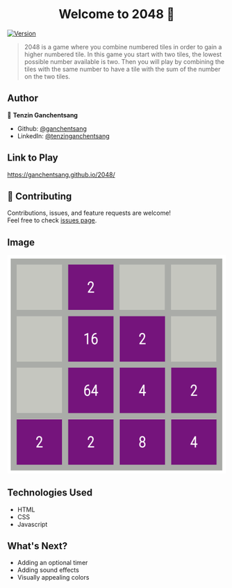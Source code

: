 <h1 align="center">Welcome to 2048 👋</h1>
<p>
  <a href="https://www.npmjs.com/package/2048" target="_blank">
    <img alt="Version" src="https://img.shields.io/npm/v/2048.svg">
  </a>
</p>

> 2048 is a game where you combine numbered tiles in order to gain a higher numbered tile. In this game you start with two tiles, the lowest possible number available is two. Then you will play by combining the tiles with the same number to have a tile with the sum of the number on the two tiles.

## Author

👤 **Tenzin Ganchentsang**

* Github: [@ganchentsang](https://github.com/ganchentsang)
* LinkedIn: [@tenzinganchentsang](https://linkedin.com/in/tenzinganchentsang)

## Link to Play
https://ganchentsang.github.io/2048/

## 🤝 Contributing

Contributions, issues, and feature requests are welcome!<br />Feel free to check [issues page](https://github.com/ganchentsang/2048/issues). 

## Image

![pcture of game](/assets/picture-of-new-game.png)

## Technologies Used

* HTML
* CSS
* Javascript

## What's Next?

* Adding an optional timer
* Adding sound effects
* Visually appealing colors
